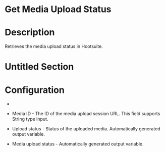 ﻿# Get Media Upload Status

# Description

Retrieves the media upload status in Hootsuite.

# Untitled Section

# Configuration

* 
* Media ID - The ID of the media upload session URL. This field supports String type input.









* Upload status - Status of the uploaded media. Automatically generated output variable.
* Media upload status - Automatically generated output variable.
